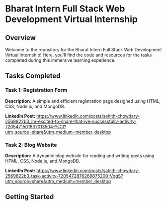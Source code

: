 # Bharat Intern Full Stack Web Development Virtual Internship

## Overview

Welcome to the repository for the Bharat Intern Full Stack Web Development Virtual Internship! Here, you'll find the code and resources for the tasks completed during this immersive learning experience.

## Tasks Completed

### Task 1: Registration Form

**Description:** A simple and efficient registration page designed using HTML, CSS, Node.js, and MongoDB.


**LinkedIn Post:** 
https://www.linkedin.com/posts/sahith-chowdary-2569822b3_im-excited-to-share-that-ive-successfully-activity-7205471501637013504-YsCI?utm_source=share&utm_medium=member_desktop

### Task 2: Blog Website

**Description:** A dynamic blog website for reading and writing posts using HTML, CSS, Node.js, and MongoDB.


**LinkedIn Post:** 
https://www.linkedin.com/posts/sahith-chowdary-2569822b3_task-activity-7205472876269875200-VogS?utm_source=share&utm_medium=member_desktop

## Getting Started

